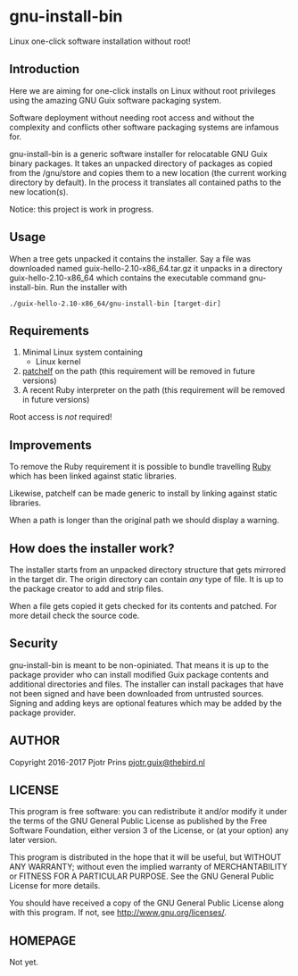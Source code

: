 # gnu-install-bin

Linux one-click software installation without root!

## Introduction

Here we are aiming for one-click installs on Linux without root
privileges using the amazing GNU Guix software packaging
system.

Software deployment without needing root access and without the
complexity and conflicts other software packaging systems are infamous
for.

gnu-install-bin is a generic software installer for relocatable GNU
Guix binary packages. It takes an unpacked directory of packages as
copied from the /gnu/store and copies them to a new location (the
current working directory by default). In the process it translates
all contained paths to the new location(s).

Notice: this project is work in progress.

## Usage

When a tree gets unpacked it contains the installer. Say a file was
downloaded named guix-hello-2.10-x86\_64.tar.gz it unpacks in a
directory guix-hello-2.10-x86\_64 which contains the executable
command gnu-install-bin. Run the installer with

    ./guix-hello-2.10-x86_64/gnu-install-bin [target-dir]

## Requirements

1. Minimal Linux system containing
   * Linux kernel
2. [patchelf](https://github.com/NixOS/patchelf) on the path (this requirement will be removed in future versions)
3. A recent Ruby interpreter on the path (this requirement will be removed in future versions)

Root access is *not* required!

## Improvements

To remove the Ruby requirement it is possible to bundle travelling
[Ruby](https://github.com/phusion/traveling-ruby/blob/master/TUTORIAL-1.md) which has
been linked against static libraries.

Likewise, patchelf can be made generic to install by linking against
static libraries.

When a path is longer than the original path we should display a warning.

## How does the installer work?

The installer starts from an unpacked directory structure that gets
mirrored in the target dir. The origin directory can contain *any*
type of file. It is up to the package creator to add and strip files.

When a file gets copied it gets checked for its contents and patched.
For more detail check the source code.

## Security

gnu-install-bin is meant to be non-opiniated. That means it is up to
the package provider who can install modified Guix package contents
and additional directories and files. The installer can install
packages that have not been signed and have been downloaded from
untrusted sources. Signing and adding keys are optional features which
may be added by the package provider.

## AUTHOR

Copyright 2016-2017 Pjotr Prins <pjotr.guix@thebird.nl>

## LICENSE

This program is free software: you can redistribute it and/or modify
it under the terms of the GNU General Public License as published by
the Free Software Foundation, either version 3 of the License, or (at
your option) any later version.

This program is distributed in the hope that it will be useful, but
WITHOUT ANY WARRANTY; without even the implied warranty of
MERCHANTABILITY or FITNESS FOR A PARTICULAR PURPOSE.  See the GNU
General Public License for more details.

You should have received a copy of the GNU General Public License
along with this program.  If not, see <http://www.gnu.org/licenses/>.

## HOMEPAGE

Not yet.
